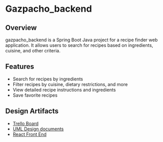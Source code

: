 # Gazpacho_backend

## Overview
gazpacho_backend is a Spring Boot Java project for a recipe finder web application. It allows users to search for recipes based on ingredients, cuisine, and other criteria.

## Features
- Search for recipes by ingredients
- Filter recipes by cuisine, dietary restrictions, and more
- View detailed recipe instructions and ingredients
- Save favorite recipes

## Design Artifacts
- [Trello Board](https://trello.com/invite/b/67dd7941aa0da600133ba880/ATTI52ff269f5443b7effc0c92b86460dacfCE0F8D2F/scrum-board)
- [UML Design documents](https://drive.google.com/file/d/1bqjDIDpQCx6aVLaMEzmIpHOqxAZL7Wni/view?usp=drive_link)
- [React Front End](https://github.com/apaulled/gazpacho-frontend)
